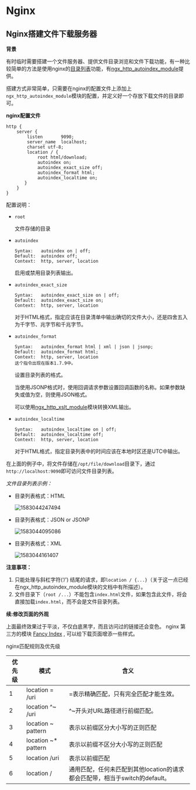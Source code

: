 # Nginx



## Nginx搭建文件下载服务器

**背景**

有时临时需要搭建一个文件服务器、提供文件目录浏览和文件下载功能，有一种比较简单的方法是使用nginx的[目录列表](https://nginxlibrary.com/enable-directory-listing/)功能，有[ngx_http_autoindex_module](http://nginx.org/en/docs/http/ngx_http_autoindex_module.html)提供。

搭建方式非常简单，只需要在nginx的配置文件上添加上`ngx_http_autoindex_module`模块的配置，并定义好一个存放下载文件的目录即可。

**nginx配置文件**

```nginx
http {
	server {
		listen       9090;
		server_name  localhost;
		charset utf-8;
		location / {
			root html/download;
			autoindex on;
			autoindex_exact_size off;
			autoindex_format html;
			autoindex_localtime on;
	   }
	}
}
```

配置说明：

- `root`

  文件存储的目录

- `autoindex`

  ```
  Syntax: 	autoindex on | off;
  Default: 	autoindex off;
  Context: 	http, server, location
  ```

  启用或禁用目录列表输出。

- `autoindex_exact_size`

  ```
  Syntax: 	autoindex_exact_size on | off;
  Default: 	autoindex_exact_size on;
  Context: 	http, server, location
  ```

  对于HTML格式，指定应该在目录清单中输出确切的文件大小，还是四舍五入为千字节、兆字节和千兆字节。

- `autoindex_format`

  ```
  Syntax: 	autoindex_format html | xml | json | jsonp;
  Default: 	autoindex_format html;
  Context: 	http, server, location
  这个指令出现在版本1.7.9中。
  ```

  设置目录列表的格式。

  当使用JSONP格式时，使用回调请求参数设置回调函数的名称。如果参数缺失或值为空，则使用JSON格式。

  可以使用[ngx_http_xslt_module](http://nginx.org/en/docs/http/ngx_http_xslt_module.html)模块转换XML输出。

- `autoindex_localtime`

  ```
  Syntax: 	autoindex_localtime on | off;
  Default: 	autoindex_localtime off;
  Context: 	http, server, location
  ```

  对于HTML格式，指定目录列表中的时间应该在本地时区还是UTC中输出。

在上面的例子中，将文件存储在`/opt/file/download`目录下，通过`http://localhost:9090`即可访问文件目录列表。

*文件目录列表示例：*

- 目录列表格式：HTML

  ![1583044247494](C:\Users\xlp\AppData\Roaming\Typora\typora-user-images\1583044247494.png)

- 目录列表格式：JSON or JSONP

  ![1583044095086](C:\Users\xlp\AppData\Roaming\Typora\typora-user-images\1583044095086.png)

- 目录列表格式：XML

  ![1583044161407](C:\Users\xlp\AppData\Roaming\Typora\typora-user-images\1583044161407.png)



**注意事项：**

1. 只能处理与斜杠字符(‘/’) 结尾的请求，即`location / {...}`（关于这一点已经在ngx_http_autoindex_module模块的文档中有所描述）。
2. 文件目录下（`root /...`）不能包含`index.html`文件，如果包含此文件，将会直接加载`index.html`，而不会是文件目录列表。

**续:修改页面的外观**

上面最终效果过于平淡，不仅白底黑字，而且访问过的链接还会变色。 nginx 第三方的模块 [Fancy Index](https://www.nginx.com/resources/wiki/modules/fancy_index/) , 可以给下载页面增添一些样式。





nginx匹配规则及优先级



| 优先级 | 模式                | 含义                                                         |
| ------ | ------------------- | ------------------------------------------------------------ |
| 1      | location = /uri     | =表示精确匹配，只有完全匹配才能生效。                        |
| 2      | location ^~ /uri    | ^~开头对URL路径进行前缀匹配。                                |
| 3      | location ~ pattern  | 表示以前缀区分大小写的正则匹配                               |
| 4      | location ~* pattern | 表示以前缀不区分大小写的正则匹配                             |
| 5      | location /uri       | 表示以前缀匹配                                               |
| 6      | location /          | 通用匹配，任何未匹配到其他location的请求都会匹配带，相当于switch的default。 |

